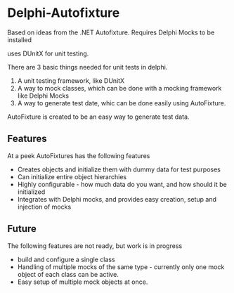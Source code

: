 # Delphi-Autofixture
Based on ideas from the .NET Autofixture. Requires Delphi Mocks to be installed

uses DUnitX for unit testing.

There are 3 basic things needed for unit tests in delphi.
1. A unit testing framework, like DUnitX
2. A way to mock classes, which can be done with a mocking framework like Delphi Mocks
3. A way to generate test date, whic can be done easily using AutoFixture.

AutoFixture is created to be an easy way to generate test data.

## Features
At a peek AutoFixtures has the following features
<ul>
<li> Creates objects and initialize them with dummy data for test purposes
<li> Can initialize entire object hierarchies
<li> Highly configurable - how much data do you want, and how should it be initialized
<li> Integrates with Delphi mocks, and provides easy creation, setup and injection of mocks
</ul>

## Future
The following features are not ready, but work is in progress
<ul>
<li> build and configure a single class
<li> Handling of multiple mocks of the same type - currently only one mock object of each class can be active.
<li> Easy setup of multiple mock objects at once.
</ul>
